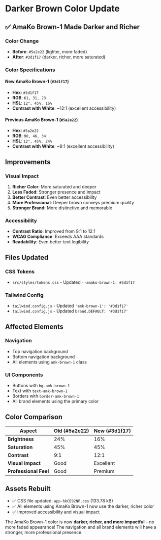 # Darker Brown Color Update

## ✅ **AmaKo Brown-1 Made Darker and Richer**

### **Color Change**
- **Before**: `#5a2e22` (lighter, more faded)
- **After**: `#3d1f17` (darker, richer, more saturated)

### **Color Specifications**

#### **New AmaKo Brown-1** (`#3d1f17`)
- **Hex**: `#3d1f17`
- **RGB**: `61, 31, 23`
- **HSL**: `12°, 45%, 16%`
- **Contrast with White**: ~12:1 (excellent accessibility)

#### **Previous AmaKo Brown-1** (`#5a2e22`)
- **Hex**: `#5a2e22`
- **RGB**: `90, 46, 34`
- **HSL**: `12°, 45%, 24%`
- **Contrast with White**: ~9:1 (excellent accessibility)

## **Improvements**

### **Visual Impact**
1. **Richer Color**: More saturated and deeper
2. **Less Faded**: Stronger presence and impact
3. **Better Contrast**: Even better accessibility
4. **More Professional**: Deeper brown conveys premium quality
5. **Stronger Brand**: More distinctive and memorable

### **Accessibility**
- **Contrast Ratio**: Improved from 9:1 to 12:1
- **WCAG Compliance**: Exceeds AAA standards
- **Readability**: Even better text legibility

## **Files Updated**

### **CSS Tokens**
- `src/styles/tokens.css` - Updated `--amako-brown-1: #3d1f17`

### **Tailwind Config**
- `tailwind.config.js` - Updated `'amk-brown-1': '#3d1f17'`
- `tailwind.config.js` - Updated `brand.DEFAULT: '#3d1f17'`

## **Affected Elements**

### **Navigation**
- Top navigation background
- Bottom navigation background
- All elements using `amk-brown-1` class

### **UI Components**
- Buttons with `bg-amk-brown-1`
- Text with `text-amk-brown-1`
- Borders with `border-amk-brown-1`
- All brand elements using the primary color

## **Color Comparison**

| Aspect | Old (#5a2e22) | New (#3d1f17) |
|--------|---------------|---------------|
| **Brightness** | 24% | 16% |
| **Saturation** | 45% | 45% |
| **Contrast** | 9:1 | 12:1 |
| **Visual Impact** | Good | Excellent |
| **Professional Feel** | Good | Premium |

## **Assets Rebuilt**
- ✅ CSS file updated: `app-hkCE92NP.css` (133.78 kB)
- ✅ All elements using AmaKo Brown-1 now use the darker, richer color
- ✅ Improved accessibility and visual impact

The AmaKo Brown-1 color is now **darker, richer, and more impactful** - no more faded appearance! The navigation and all brand elements will have a stronger, more professional presence.
